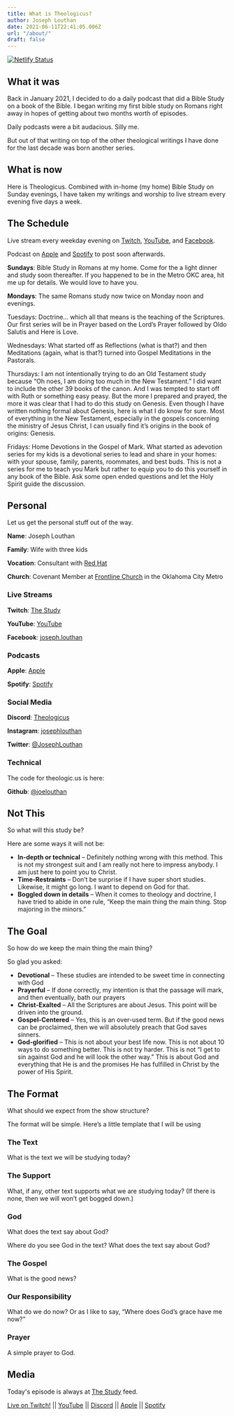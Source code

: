 ```yaml
---
title: What is Theologicus?
author: Joseph Louthan
date: 2021-06-11T22:41:05.006Z
url: "/about/"
draft: false
---
```

[![Netlify Status](https://api.netlify.com/api/v1/badges/68eb3540-2cf6-42c3-be87-cac7f1289a57/deploy-status)](https://app.netlify.com/sites/festive-hopper-1abe84/deploys)

## What it was

Back in January 2021, I decided to do a daily podcast that did a Bible Study on a book of the Bible. I began writing my first bible study on Romans right away in hopes of getting about two months worth of episodes.

Daily podcasts were a bit audacious. Silly me.

But out of that writing on top of the other theological writings I have done for the last decade was born another series.

## What is now

Here is Theologicus. Combined with in-home (my home) Bible Study on Sunday evenings, I have taken my writings and worship to live stream every evening five days a week.

## The Schedule

Live stream every weekday evening on [Twitch](http://twitch.theologic.us), [YouTube](http://youtube.theologic.us), and [Facebook](https://www.facebook.com/joseph.louthan).

Podcast on [Apple](https://podcasts.apple.com/us/podcast/theologicus/) and [Spotify](https://open.spotify.com/show/0Xs5qsNvWePyRqcmtOTPkR) to post soon afterwards.

**Sundays**: Bible Study in Romans at my home. Come for the a light dinner and study soon thereafter. If you happened to be in the Metro OKC area, hit me up for details. We would love to have you.

**Mondays**: The same Romans study now twice on Monday noon and evenings.

Tuesdays: Doctrine… which all that means is the teaching of the Scriptures. Our first series will be in Prayer based on the Lord’s Prayer followed by Oldo Salutis and Here is Love.

Wednesdays: What started off as Reflections (what is that?) and then Meditations (again, what is that?) turned into Gospel Meditations in the Pastorals.

Thursdays: I am not intentionally trying to do an Old Testament study because “Oh noes, I am doing too much in the New Testament.” I did want to include the other 39 books of the canon. And I was tempted to start off with Ruth or something easy peasy. But the more I prepared and prayed, the more it was clear that I had to do this study on Genesis. Even though I have written nothing formal about Genesis, here is what I do know for sure. Most of everything in the New Testament, especially in the gospels concerning the ministry of Jesus Christ, I can usually find it’s origins in the book of origins: Genesis.

Fridays: Home Devotions in the Gospel of Mark. What started as adevotion series for my kids is a devotional series to lead and share in your homes: with your spouse, family, parents, roommates, and best buds. This is not a series for me to teach you Mark but rather to equip you to do this yourself in any book of the Bible. Ask some open ended questions and let the Holy Spirit guide the discussion.

## Personal

Let us get the personal stuff out of the way.

**Name**: Joseph Louthan

**Family**: Wife with three kids

**Vocation**: Consultant with [Red Hat](https://redhat.com/)

**Church**: Covenant Member at [Frontline Church](https://frontlinechurch.com) in the Oklahoma City Metro

### Live Streams

**Twitch**: [The Study](http://twitch.theologic.us)

**YouTube**: [YouTube](http://youtube.theologic.us)

**Facebook**: [joseph.louthan](https://www.facebook.com/joseph.louthan)

### Podcasts

**Apple**: [Apple](https://podcasts.apple.com/us/podcast/theologicus/)

**Spotify**: [Spotify](https://open.spotify.com/show/0Xs5qsNvWePyRqcmtOTPkR)


### Social Media

**Discord**: [Theologicus](http://discord.theologic.us)

**Instagram**: [josephlouthan](https://instagram.com/josephlouthan)

**Twitter**: [@JosephLouthan](https://twitter.com/JosephLouthan)


### Technical

The code for theologic.us is here:

**Github**: [@joelouthan](https://github.com/joelouthan)

## Not This

So what will this study be?

Here are some ways it will not be:

* **In-depth or technical** – Definitely nothing wrong with this method. This is not my strongest suit and I am really not here to impress anybody. I am just here to point you to Christ.
* **Time-Restraints** – Don’t be surprise if I have super short studies. Likewise, it might go long. I want to depend on God for that.
* **Boggled down in details** – When it comes to theology and doctrine, I have tried to abide in one rule, “Keep the main thing the main thing. Stop majoring in the minors.”

## The Goal

So how do we keep the main thing the main thing?

So glad you asked:

* **Devotional** – These studies are intended to be sweet time in connecting with God
* **Prayerful** – If done correctly, my intention is that the passage will mark, and then eventually, bath our prayers
* **Christ-Exalted** – All the Scriptures are about Jesus. This point will be driven into the ground.
* **Gospel-Centered** – Yes, this is an over-used term. But if the good news can be proclaimed, then we will absolutely preach that God saves sinners.
* **God-glorified** – This is not about your best life now. This is not about 10 ways to do something better. This is not try harder. This is not “I get to sin against God and he will look the other way.” This is about God and everything that He is and the promises He has fulfilled in Christ by the power of His Spirit.

## The Format

What should we expect from the show structure?

The format will be simple. Here’s a little template that I will be using

### The Text

What is the text we will be studying today?

### The Support

What, if any, other text supports what we are studying today? (If there is none, then we will won’t get bogged down.)

### God

What does the text say about God?

Where do you see God in the text? What does the text say about God?

### The Gospel

What is the good news?

### Our Responsibility

What do we do now? Or as I like to say, “Where does God’s grace have me now?”

### Prayer

A simple prayer to God.

## Media

Today's episode is always at [The Study](http://study.theologic.us/) feed.

[Live on Twitch!](http://twitch.theologic.us) || [YouTube](http://youtube.theologic.us) || [Discord](http://discord.theologic.us) || [Apple](https://podcasts.apple.com/us/podcast/the-study/id1557102127) || [Spotify](https://open.spotify.com/show/0Xs5qsNvWePyRqcmtOTPkR)
